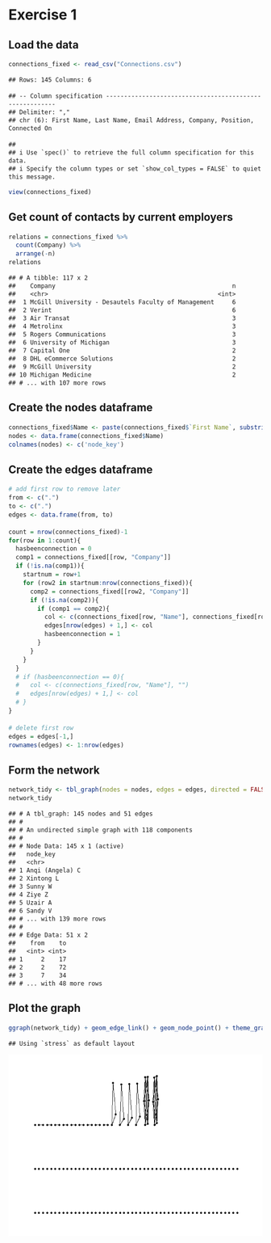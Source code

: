 Exercise 1
================

## Load the data

``` r
connections_fixed <- read_csv("Connections.csv")
```

    ## Rows: 145 Columns: 6

    ## -- Column specification --------------------------------------------------------
    ## Delimiter: ","
    ## chr (6): First Name, Last Name, Email Address, Company, Position, Connected On

    ## 
    ## i Use `spec()` to retrieve the full column specification for this data.
    ## i Specify the column types or set `show_col_types = FALSE` to quiet this message.

``` r
view(connections_fixed)
```

## Get count of contacts by current employers

``` r
relations = connections_fixed %>% 
  count(Company) %>% 
  arrange(-n)
relations
```

    ## # A tibble: 117 x 2
    ##    Company                                                 n
    ##    <chr>                                               <int>
    ##  1 McGill University - Desautels Faculty of Management     6
    ##  2 Verint                                                  6
    ##  3 Air Transat                                             3
    ##  4 Metrolinx                                               3
    ##  5 Rogers Communications                                   3
    ##  6 University of Michigan                                  3
    ##  7 Capital One                                             2
    ##  8 DHL eCommerce Solutions                                 2
    ##  9 McGill University                                       2
    ## 10 Michigan Medicine                                       2
    ## # ... with 107 more rows

## Create the nodes dataframe

``` r
connections_fixed$Name <- paste(connections_fixed$`First Name`, substring(connections_fixed$`Last Name`,0,1))
nodes <- data.frame(connections_fixed$Name)
colnames(nodes) <- c('node_key')
```

## Create the edges dataframe

``` r
# add first row to remove later
from <- c(".")
to <- c(".")
edges <- data.frame(from, to)

count = nrow(connections_fixed)-1
for(row in 1:count){
  hasbeenconnection = 0
  comp1 = connections_fixed[[row, "Company"]]
  if (!is.na(comp1)){
    startnum = row+1
    for (row2 in startnum:nrow(connections_fixed)){
      comp2 = connections_fixed[[row2, "Company"]]
      if (!is.na(comp2)){
        if (comp1 == comp2){
          col <- c(connections_fixed[row, "Name"], connections_fixed[row2, "Name"])
          edges[nrow(edges) + 1,] <- col
          hasbeenconnection = 1
        }
      }
    }
  }
  # if (hasbeenconnection == 0){
  #   col <- c(connections_fixed[row, "Name"], "")
  #   edges[nrow(edges) + 1,] <- col
  # }
}

# delete first row
edges = edges[-1,]
rownames(edges) <- 1:nrow(edges)
```

## Form the network

``` r
network_tidy <- tbl_graph(nodes = nodes, edges = edges, directed = FALSE)
network_tidy
```

    ## # A tbl_graph: 145 nodes and 51 edges
    ## #
    ## # An undirected simple graph with 118 components
    ## #
    ## # Node Data: 145 x 1 (active)
    ##   node_key       
    ##   <chr>          
    ## 1 Anqi (Angela) C
    ## 2 Xintong L      
    ## 3 Sunny W        
    ## 4 Ziye Z         
    ## 5 Uzair A        
    ## 6 Sandy V        
    ## # ... with 139 more rows
    ## #
    ## # Edge Data: 51 x 2
    ##    from    to
    ##   <int> <int>
    ## 1     2    17
    ## 2     2    72
    ## 3     7    34
    ## # ... with 48 more rows

## Plot the graph

``` r
ggraph(network_tidy) + geom_edge_link() + geom_node_point() + theme_graph()
```

    ## Using `stress` as default layout

![](exercise1_files/figure-gfm/unnamed-chunk-6-1.png)<!-- -->
